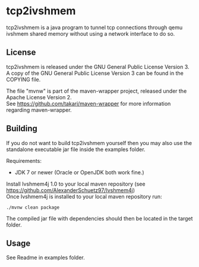 # tcp2ivshmem
tcp2ivshmem is a java program to tunnel tcp connections through qemu ivshmem shared memory without using a network interface to do so.
## License
tcp2ivshmem is released under the GNU General Public License Version 3. <br>A copy of the GNU General Public License Version 3 can be found in the COPYING file.<br>

The file "mvnw" is part of the maven-wrapper project, released under the Apache License Version 2.<br>
See https://github.com/takari/maven-wrapper for more information regarding maven-wrapper.
## Building
If you do not want to build tcp2ivshmem yourself then you may also use the standalone executable jar file inside the examples folder.

Requirements:
* JDK 7 or newer (Oracle or OpenJDK both work fine.)

Install Ivshmem4j 1.0 to your local maven repository (see https://github.com/AlexanderSchuetz97/Ivshmem4j)<br>
Once Ivshmem4j is installed to your local maven repository run:
````
./mvnw clean package
````
The compiled jar file with dependencies should then be located in the target folder.
## Usage
See Readme in examples folder.